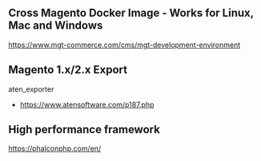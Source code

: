 ## Cross Magento Docker Image - Works for Linux, Mac and Windows
https://www.mgt-commerce.com/cms/mgt-development-environment

## Magento 1.x/2.x Export 
aten_exporter
- https://www.atensoftware.com/p187.php

## High performance framework
https://phalconphp.com/en/
